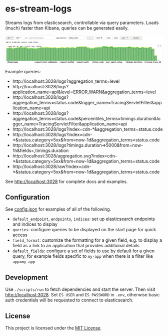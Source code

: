 # es-stream-logs

Streams logs from elasticsearch, controllable via query parameters.
Loads (much) faster than Kibana, queries can be generated easily.

![screenshot of ui](./screenshot.png)

Example queries:

- http://localhost:3028/logs?aggregation_terms=level
- http://localhost:3028/logs?application_name=api&level=ERROR,WARN&aggregation_terms=level
- http://localhost:3028/logs?aggregation_terms=status.code&logger_name=TracingServletFilter&application_name=api
- http://localhost:3028/logs?aggregation_terms=status.code&percentiles_terms=timings.duration&logger_name=TracingServletFilter&application_name=api
- http://localhost:3028/logs?index=cdn-*&aggregation_terms=status.code
- http://localhost:3028/logs?index=cdn-*&status.category=5xx&from=now-1d&aggregation_terms=status.code
- http://localhost:3028/logs?timings.duration=>5000&from=now-1h&fields=,timings.duration
- http://localhost:3028/aggregation.svg?index=cdn-*&status.category=5xx&from=now-1d&aggregation_terms=status.code
- http://localhost:3028/raw?index=cdn-*&status.category=5xx&from=now-1d&aggregation_terms=status.code

See <http://localhost:3028> for complete docs and examples.

## Configuration

See [config.json](./config.json) for examples of all of the following.

- `default_endpoint`, `endpoints`, `indices`: set up elasticsearch
    endpoints and indices to display
- `queries`: configure queries to be displayed on the start page for
    quick access
- `field_format`: customize the formatting for a given field, e.g. to
    display a field as a link to an application that provides additional
    details
- `default_fields`: configure a set of fields to use by default for a
    given query, for example fields specific to `my-app` when there is a
    filter like `app=my-app`

## Development

Use `./scripts/run` to fetch dependencies and start the server.  Then
visit <http://localhost:3028>.  Set `ES_USER` and `ES_PASSWORD` in `.env`,
otherwise basic auth credentials will be requested to connect to
elasticsearch.

## License

This project is licensed under the [MIT License](./LICENSE).
